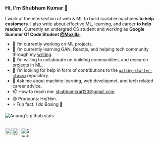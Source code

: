 ### Hi, I'm Shubham Kumar 👋

I work at the intersection of web & ML to build scalable machines **to help customers**. I also write about effective ML, learning, and career **to help readers.** Currently an undergrad CS student and working as **Google Summer Of Code Student [@Mozilla](https://github.com/mozilla)**. 

- 🔭 I’m currently working on ML projects.
- 🌱 I’m currently learning GAN, Reactjs, and helping tech community through my [writing](https://medium.com/@shubhamkrai123).
- 👯 I’m willing to collaborate on building communitites, and research projects in ML.
- 🤔 I’m looking for help in form of contributions to the [`gatsby-starter-plasma`](https://github.com/imskr/gatsby-starter-plasma) repository.
- 💬 Ask me about machine learning, web developmet, and tech related career advice.
- 📫 How to reach me: shubhamkrai123@gmail.com
- 😄 Pronouns: He/Him.
- ⚡ Fun fact: I do Boxing 🥊

![Anurag's github stats](https://github-readme-stats.anuraghazra1.vercel.app/api?username=imskr&show_icons=true&hide_border=true&hide=["commits"])

<br>
<div>
  <a href="https://twitter.com/TheTweetOfSKR">
    <img align="left" alt="Shubham Kumar Rai | Twitter" width="21px" src="https://raw.githubusercontent.com/imskr/imskr/master/assets/twitter.svg" />
  </a>
  <a href="https://www.linkedin.com/in/imskr">
    <img align="left" alt="Shubham Kumar | Linkedin" width="24px" src="https://raw.githubusercontent.com/imskr/imskr/master/assets/linkedin.png" />
  </a>
  <a href="https://medium.com/@shubhamkrai123">
    <img align="left" alt="Shubham Kumar | Medium" width="30px" src="https://raw.githubusercontent.com/imskr/imskr/master/assets/medium.png" />
  </a>
</div>
